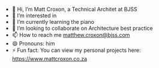 - 👋 Hi, I’m Matt Croxon, a Technical Architet at BJSS 
- 👀 I’m interested in
- 🌱 I’m currently learning the piano 
- 💞️ I’m looking to collaborate on Architecture best practice
- 📫 How to reach me matthew.croxon@bjss.com
- 😄 Pronouns: him
- ⚡ Fun fact: You can view my personal projects here: https://www.mattcroxon.co.za
